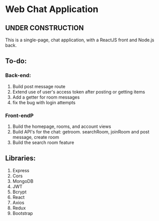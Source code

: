 # Web Chat Application

## UNDER CONSTRUCTION

This is a single-page, chat application, with a ReactJS front and Node.js back.


## To-do:
### Back-end:
1. Build post message route
2. Extend use of user's access token after posting or getting items
3. Add a getter for room messages
4. fix the bug with login attempts

### Front-endP
1. Build the homepage, rooms, and account views
2. Build API's for the chat: getroom. searchRoom, joinRoom  and post message, create room
3. Build the search room feature

## Libraries:
1. Express
2. Cors
3. MongoDB
4. JWT
5. Bcrypt
6. React
7. Axios
8. Redux
9. Bootstrap
